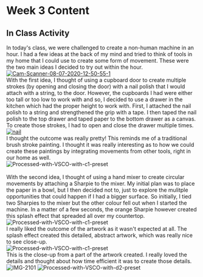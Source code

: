 # Week 3 Content

## In Class Activity

In today's class, we were challenged to create a non-human machine in an hour. I had a few ideas at the back of my mind and tried to think of tools in my home that I could use to create some form of movement.
These were the two main ideas I decided to try out within the hour.
<br /> 
<a href="https://ibb.co/fpzMFND"><img src="https://i.ibb.co/qs3BjgJ/Cam-Scanner-08-07-2020-12-50-55-1.jpg" alt="Cam-Scanner-08-07-2020-12-50-55-1" border="0"></a>
<br /> 
With the first idea, I thought of using a cupboard door to create multiple strokes (by opening and closing the door) with a nail polish that I would attach with a string, to the door. However, the cupboards I had were either too tall or too low to work with and so, I decided to use a drawer in the kitchen which had the proper height to work with. First, I attached the nail polish to a string and strengthened the grip with a tape. I then taped the nail polish to the top drawer and taped paper to the bottom drawer as a canvas. To create those strokes, I had to open and close the drawer multiple times. 
<br /> 
<a href="https://ibb.co/5rzFQZ8"><img src="https://i.ibb.co/N9kS0Rj/nail.gif" alt="nail" border="0"></a>
<br/>
I thought the outcome was really pretty! This reminds me of a traditional brush stroke painting. I thought it was really interesting as to how we could create these paintings by integrating movements from other tools, right in our home as well.
<br/>
<img src="https://i.ibb.co/5GWt7vM/Processed-with-VSCO-with-c1-preset.jpg" alt="Processed-with-VSCO-with-c1-preset" border="0" />
<br/>
<br/>
With the second idea, I thought of using a hand mixer to create circular movements by attaching a Sharpie to the mixer. My initial plan was to place the paper in a bowl, but I then decided not to, just to explore the mulitple opportunities that could happen if I had a bigger surface. So initially, I tied two Sharpies to the mixer but the other colour fell out when I started the machine. In a matter of a few seconds, the orange Sharpie however created this splash effect that spreaded all over my countertop. 
<br/>
<img src="https://i.ibb.co/Dz3y1hT/Processed-with-VSCO-with-c1-preset.jpg" alt="Processed-with-VSCO-with-c1-preset" border="0" />
<br/>
I really liked the outcome of the artwork as it wasn't expected at all. The splash effect created this detailed, abstract artwork, which was really nice to see close-up.
<br/>
<img src="https://i.ibb.co/2gh4VrN/Processed-with-VSCO-with-c1-preset.jpg" alt="Processed-with-VSCO-with-c1-preset" border="0" />
<br/>
This is the close-up from a part of the artwork created. I really loved the details and thought about how time efficient it was to create those details.
<br/>
<img src="https://i.ibb.co/f0V4fMY/IMG-2101.jpg" alt="IMG-2101" border="0" />
<img src="https://i.ibb.co/vZyrLHs/Processed-with-VSCO-with-d2-preset.jpg" alt="Processed-with-VSCO-with-d2-preset" border="0" />
